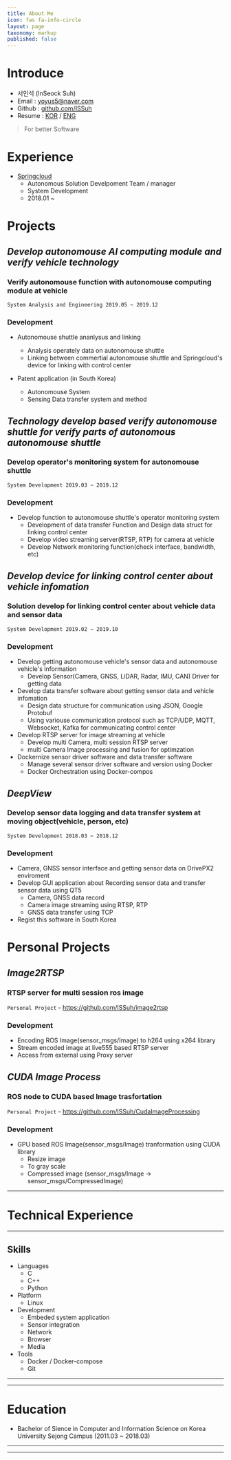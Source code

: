 ```yaml
---
title: About Me
icon: fas fa-info-circle
layout: page
taxonomy: markup
published: false
---
```


# Introduce

- 서인석 (InSeock Suh)
- Email : <yoyus5@naver.com>
- Github : [github.com/ISSuh](https://github.com/ISSuh)
- Resume : [KOR](/posts/experience_kor) / [ENG](/posts/experience_en)

> For better Software

# Experience

- [Springcloud](http://www.tasio.io)
  - Autonomous Solution Develpoment Team / manager
  - System Development
  - 2018.01 ~

# Projects

## **_Develop autonomouse AI computing module and verify vehicle technology_**

### Verify autonomouse function with autonomouse computing module at vehicle

`System Analysis and Engineering 2019.05 ~ 2019.12`

### Development

- Autonomouse shuttle ananlysus and linking

  - Analysis operately data on autonomouse shuttle
  - Linking between commertial autonomouse shuttle and Springcloud's device for linking with control center

- Patent application (in South Korea)
  - Autonomouse System
  - Sensing Data transfer system and method

## **_Technology develop based verify autonomouse shuttle for verify parts of autonomous autonomouse shuttle_**

### Develop operator's monitoring system for autonomouse shuttle

`System Development 2019.03 ~ 2019.12`

### Development

- Develop function to autonomouse shuttle's operator monitoring system
  - Development of data transfer Function and Design data struct for linking control center
  - Develop video streaming server(RTSP, RTP) for camera at vehicle
  - Develop Network monitoring function(check interface, bandwidth, etc)

## **_Develop device for linking control center about vehicle infomation_**

### Solution develop for linking control center about vehicle data and sensor data

`System Development 2019.02 ~ 2019.10`

### Development

- Develop getting autonomouse vehicle's sensor data and autonomouse vehicle's information
  - Develop Sensor(Camera, GNSS, LiDAR, Radar, IMU, CAN) Driver for getting data
- Develop data transfer software about getting sensor data and vehicle infomation
  - Design data structure for communication using JSON, Google Protobuf
  - Using variouse communication protocol such as TCP/UDP, MQTT, Websocket, Kafka for communicating control center
- Develop RTSP server for image streaming at vehicle
  - Develop multi Camera, multi session RTSP server
  - multi Camera Image processing and fusion for optimzation
- Dockernize sensor driver software and data transfer software
  - Manage several sensor driver software and version using Docker
  - Docker Orchestration using Docker-compos

## **_DeepView_**

### Develop sensor data logging and data transfer system at moving object(vehicle, person, etc)

`System Development 2018.03 ~ 2018.12`

### Development

- Camera, GNSS sensor interface and getting sensor data on DrivePX2 enviroment
- Develop GUI application about Recording sensor data and transfer sensor data using QT5
  - Camera, GNSS data record
  - Camera image streaming using RTSP, RTP
  - GNSS data transfer using TCP
- Regist this software in South Korea

# Personal Projects

## **_Image2RTSP_**

### RTSP server for multi session ros image

`Personal Project` - <https://github.com/ISSuh/image2rtsp>

### Development

- Encoding ROS Image(sensor_msgs/Image) to h264 using x264 library
- Stream encoded image at live555 based RTSP server
- Access from external using Proxy server

## **_CUDA Image Process_**

### ROS node to CUDA based Image trasfortation

`Personal Project` - <https://github.com/ISSuh/CudaImageProcessing>

### Development

- GPU based ROS Image(sensor_msgs/Image) tranformation using CUDA library
  - Resize image
  - To gray scale
  - Compressed image (sensor_msgs/Image -> sensor_msgs/CompressedImage)

---

# Technical Experience

---

## Skills

- Languages
  - C
  - C++
  - Python
- Platform
  - Linux
- Development
  - Embeded system application
  - Sensor integration
  - Network
  - Browser
  - Media
- Tools
  - Docker / Docker-compose
  - Git

---

---

# Education

- Bachelor of Sience in Computer and Information Science on Korea University Sejong Campus (2011.03 ~ 2018.03)

---

---
